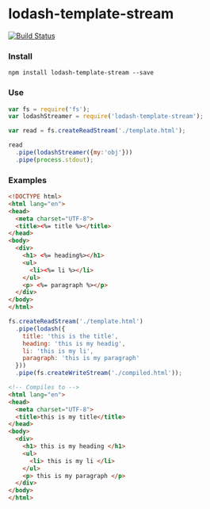 # lodash-template-stream


[![Build Status](https://travis-ci.org/jacksongeller/lodash-template-stream.svg)](https://travis-ci.org/jacksongeller/lodash-template-stream)


### Install 

`npm install lodash-template-stream --save`


### Use

```js
var fs = require('fs');
var lodashStreamer = require('lodash-template-stream');

var read = fs.createReadStream('./template.html');

read
  .pipe(lodashStreamer({my:'obj'}))
  .pipe(process.stdout);

```


### Examples


```html
<!DOCTYPE html>
<html lang="en">
<head>
  <meta charset="UTF-8">
  <title><%= title %></title>
</head>
<body>
  <div>
    <h1> <%= heading%></h1>
    <ul>
      <li><%= li %></li>
    </ul>
    <p> <%= paragraph %></p>
  </div>
</body>
</html>
```

```js
fs.createReadStream('./template.html')
  .pipe(lodash({
    title: 'this is the title',
    heading: 'this is my headig',
    li: 'this is my li',
    paragraph: 'this is my paragraph'
  }))
  .pipe(fs.createWriteStream('./compiled.html'));
```

```html
<!-- Compiles to -->
<html lang="en">
<head>
  <meta charset="UTF-8">
  <title>this is my title</title>
</head>
<body>
  <div>
    <h1> this is my heading </h1>
    <ul>
      <li> this is my li </li>
    </ul>
    <p> this is my paragraph </p>
  </div>
</body>
</html>
```



